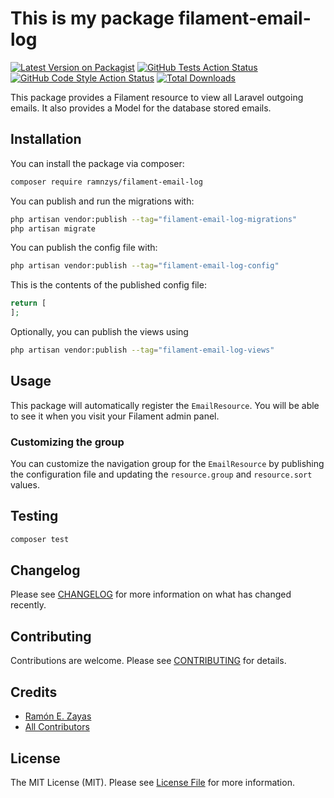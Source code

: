 
# This is my package filament-email-log

[![Latest Version on Packagist](https://img.shields.io/packagist/v/ramnzys/filament-email-log.svg?style=flat-square)](https://packagist.org/packages/ramnzys/filament-email-log)
[![GitHub Tests Action Status](https://img.shields.io/github/workflow/status/ramnzys/filament-email-log/run-tests?label=tests)](https://github.com/ramnzys/filament-email-log/actions?query=workflow%3Arun-tests+branch%3Amain)
[![GitHub Code Style Action Status](https://img.shields.io/github/workflow/status/ramnzys/filament-email-log/Check%20&%20fix%20styling?label=code%20style)](https://github.com/ramnzys/filament-email-log/actions?query=workflow%3A"Check+%26+fix+styling"+branch%3Amain)
[![Total Downloads](https://img.shields.io/packagist/dt/ramnzys/filament-email-log.svg?style=flat-square)](https://packagist.org/packages/ramnzys/filament-email-log)

This package provides a Filament resource to view all Laravel outgoing emails. It also provides a Model for the database stored emails.

## Installation

You can install the package via composer:

```bash
composer require ramnzys/filament-email-log
```

You can publish and run the migrations with:

```bash
php artisan vendor:publish --tag="filament-email-log-migrations"
php artisan migrate
```

You can publish the config file with:

```bash
php artisan vendor:publish --tag="filament-email-log-config"
```

This is the contents of the published config file:

```php
return [
];
```

Optionally, you can publish the views using

```bash
php artisan vendor:publish --tag="filament-email-log-views"
```

## Usage

This package will automatically register the `EmailResource`. You will be able to see it when you visit your Filament admin panel.

### Customizing the group

You can customize the navigation group for the `EmailResource` by publishing the configuration file and updating the `resource.group` and `resource.sort` values.

## Testing

```bash
composer test
```

## Changelog

Please see [CHANGELOG](CHANGELOG.md) for more information on what has changed recently.

## Contributing

Contributions are welcome. Please see [CONTRIBUTING](.github/CONTRIBUTING.md) for details.

## Credits

- [Ramón E. Zayas](https://github.com/ramnzys)
- [All Contributors](../../contributors)

## License

The MIT License (MIT). Please see [License File](LICENSE.md) for more information.
